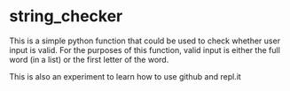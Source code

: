 # string_checker

This is a simple python function that could be used to check whether user input is valid.  For the purposes of this function, valid input is either the full word (in a list) or the first letter of the word.

This is also an experiment to learn how to use github and repl.it
